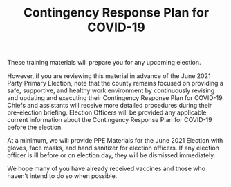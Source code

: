 ﻿---
layout: slide
title: "Contingency Response Plan for COVID-19"
---

These training materials will prepare you for any upcoming election.

However, if you are reviewing this material in advance of the June 2021 Party Primary Election, note that the county remains focused on providing a safe, supportive, and healthy work environment by continuously revising and updating and executing their Contingency Response Plan for COVID-19.  Chiefs and assistants will receive more detailed procedures during their pre-election briefing.  Election Officers will be provided any applicable current information about the Contingency Response Plan for COVID-19 before the election.

At a minimum, we will provide PPE Materials for the June 2021 Election with gloves, face masks, and hand sanitizer for election officers. If any election officer is ill before or on election day, they will be dismissed immediately.

We hope many of you have already received vaccines and those who haven’t intend to do so when possible.
